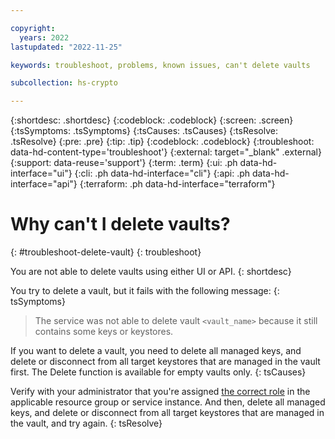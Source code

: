 ```yaml
---

copyright:
  years: 2022
lastupdated: "2022-11-25"

keywords: troubleshoot, problems, known issues, can't delete vaults

subcollection: hs-crypto

---
```


{:shortdesc: .shortdesc}
{:codeblock: .codeblock}
{:screen: .screen}
{:tsSymptoms: .tsSymptoms}
{:tsCauses: .tsCauses}
{:tsResolve: .tsResolve}
{:pre: .pre}
{:tip: .tip}
{:codeblock: .codeblock}
{:troubleshoot: data-hd-content-type='troubleshoot'}
{:external: target="_blank" .external}
{:support: data-reuse='support'}
{:term: .term}
{:ui: .ph data-hd-interface="ui"}
{:cli: .ph data-hd-interface="cli"}
{:api: .ph data-hd-interface="api"}
{:terraform: .ph data-hd-interface="terraform"}

# Why can't I delete vaults?
{: #troubleshoot-delete-vault}
{: troubleshoot}

You are not able to delete vaults using either UI or API.
{: shortdesc}

You try to delete a vault, but it fails with the following message:
{: tsSymptoms}

> The service was not able to delete vault `<vault_name>` because it still contains some keys or keystores.

If you want to delete a vault, you need to delete all managed keys, and delete or disconnect from all target keystores that are managed in the vault first. The Delete function is available for empty vaults only. 
{: tsCauses}

Verify with your administrator that you're assigned [the correct role](/docs/hs-crypto?topic=hs-crypto-manage-access#roles) in the applicable resource group or service instance. And then, delete all managed keys, and delete or disconnect from all target keystores that are managed in the vault, and try again.
{: tsResolve}

